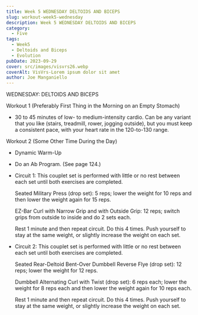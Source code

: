 ```yaml
---
title: Week 5 WEDNESDAY DELTOIDS AND BICEPS
slug: workout-week5-wednesday
description: Week 5 WEDNESDAY DELTOIDS AND BICEPS
category:
  - Five
tags:
  - Week5
  - Deltoids and Biceps
  - Evolution  
pubDate: 2023-09-29
cover: src/images/visvrs26.webp
coverAlt: VisVrs-Lorem ipsum dolor sit amet
author: Joe Manganiello
---
```


WEDNESDAY: DELTOIDS AND BICEPS

Workout 1 (Preferably First Thing in the Morning on an Empty Stomach)

- 30 to 45 minutes of low- to medium-intensity cardio. Can be any variant that you like (stairs, treadmill, rower, jogging outside), but you must keep a consistent pace, with your heart rate in the 120-to-130 range.

Workout 2 (Some Other Time During the Day)

- Dynamic Warm-Up

- Do an Ab Program. (See page 124.)

- Circuit 1: This couplet set is performed with little or no rest between each set until both exercises are completed.

  Seated Military Press (drop set): 5 reps; lower the weight for 10 reps and then lower the weight again for 15 reps.

  EZ-Bar Curl with Narrow Grip and with Outside Grip: 12 reps; switch grips from outside to inside and do 2 sets each.

  Rest 1 minute and then repeat circuit. Do this 4 times. Push yourself to stay at the same weight, or slightly increase the weight on each set.
  
- Circuit 2: This couplet set is performed with little or no rest between each set until both exercises are completed.

  Seated Rear-Deltoid Bent-Over Dumbbell Reverse Flye (drop set): 12 reps; lower the weight for 12 reps.

  Dumbbell Alternating Curl with Twist (drop set): 6 reps each; lower the weight for 8 reps each and then lower the weight again for 10 reps each.

  Rest 1 minute and then repeat circuit. Do this 4 times. Push yourself to stay at the same weight, or slightly increase the weight on each set.